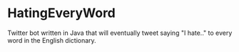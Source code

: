 # HatingEveryWord
Twitter bot written in Java that will eventually tweet saying "I hate.." to every word in the English dictionary. 
